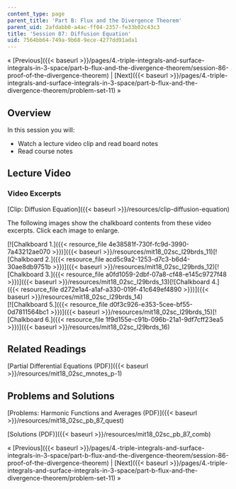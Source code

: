 ```yaml
---
content_type: page
parent_title: 'Part B: Flux and the Divergence Theorem'
parent_uid: 2afdabb0-a4ac-ff04-2357-fe33b02c43c3
title: 'Session 87: Diffusion Equation'
uid: 7564bb64-749a-9b68-9ece-4277dd91ada1
---
```


« [Previous]({{< baseurl >}}/pages/4.-triple-integrals-and-surface-integrals-in-3-space/part-b-flux-and-the-divergence-theorem/session-86-proof-of-the-divergence-theorem) | [Next]({{< baseurl >}}/pages/4.-triple-integrals-and-surface-integrals-in-3-space/part-b-flux-and-the-divergence-theorem/problem-set-11) »

Overview
--------

In this session you will:

*   Watch a lecture video clip and read board notes
*   Read course notes

Lecture Video
-------------

### Video Excerpts

[Clip: Diffusion Equation]({{< baseurl >}}/resources/clip-diffusion-equation)

The following images show the chalkboard contents from these video excerpts. Click each image to enlarge.

[![Chalkboard 1.]({{< resource_file 4e38581f-730f-fc9d-3990-7a43212ae070 >}})]({{< baseurl >}}/resources/mit18_02sc_l29brds_11)[![Chalkboard 2.]({{< resource_file acd5c9a2-1253-d7c3-b6d4-30ae8db9751b >}})]({{< baseurl >}}/resources/mit18_02sc_l29brds_12)[![Chalkboard 3.]({{< resource_file a0fd1059-2dbf-07a8-cf48-e145c9727f48 >}})]({{< baseurl >}}/resources/mit18_02sc_l29brds_13)[![Chalkboard 4.]({{< resource_file d272e1a4-a1af-a330-019f-41c649ef4890 >}})]({{< baseurl >}}/resources/mit18_02sc_l29brds_14)  
[![Chalkboard 5.]({{< resource_file d0f3c926-e353-5cee-bf55-0d7811564bc1 >}})]({{< baseurl >}}/resources/mit18_02sc_l29brds_15)[![Chalkboard 6.]({{< resource_file 1f9d155e-c91b-096b-21a1-9df7cff23ea5 >}})]({{< baseurl >}}/resources/mit18_02sc_l29brds_16)

Related Readings
----------------

[Partial Differential Equations (PDF)]({{< baseurl >}}/resources/mit18_02sc_mnotes_p-1)

Problems and Solutions
----------------------

[Problems: Harmonic Functions and Averages (PDF)]({{< baseurl >}}/resources/mit18_02sc_pb_87_quest)

[Solutions (PDF)]({{< baseurl >}}/resources/mit18_02sc_pb_87_comb)

« [Previous]({{< baseurl >}}/pages/4.-triple-integrals-and-surface-integrals-in-3-space/part-b-flux-and-the-divergence-theorem/session-86-proof-of-the-divergence-theorem) | [Next]({{< baseurl >}}/pages/4.-triple-integrals-and-surface-integrals-in-3-space/part-b-flux-and-the-divergence-theorem/problem-set-11) »